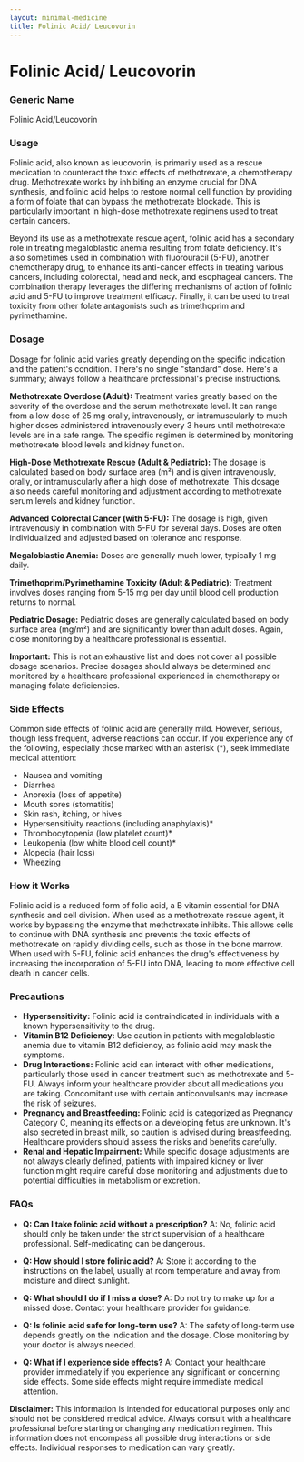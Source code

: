 ```yaml
---
layout: minimal-medicine
title: Folinic Acid/ Leucovorin
---
```


# Folinic Acid/ Leucovorin
### Generic Name
Folinic Acid/Leucovorin

### Usage
Folinic acid, also known as leucovorin, is primarily used as a rescue medication to counteract the toxic effects of methotrexate, a chemotherapy drug.  Methotrexate works by inhibiting an enzyme crucial for DNA synthesis, and folinic acid helps to restore normal cell function by providing a form of folate that can bypass the methotrexate blockade.  This is particularly important in high-dose methotrexate regimens used to treat certain cancers.

Beyond its use as a methotrexate rescue agent, folinic acid has a secondary role in treating megaloblastic anemia resulting from folate deficiency.  It's also sometimes used in combination with fluorouracil (5-FU), another chemotherapy drug, to enhance its anti-cancer effects in treating various cancers, including colorectal, head and neck, and esophageal cancers.  The combination therapy leverages the differing mechanisms of action of folinic acid and 5-FU to improve treatment efficacy.  Finally, it can be used to treat toxicity from other folate antagonists such as trimethoprim and pyrimethamine.

### Dosage
Dosage for folinic acid varies greatly depending on the specific indication and the patient's condition.  There's no single "standard" dose. Here's a summary; always follow a healthcare professional's precise instructions.

**Methotrexate Overdose (Adult):** Treatment varies greatly based on the severity of the overdose and the serum methotrexate level.  It can range from a low dose of 25 mg orally, intravenously, or intramuscularly to much higher doses administered intravenously every 3 hours until methotrexate levels are in a safe range.  The specific regimen is determined by monitoring methotrexate blood levels and kidney function.


**High-Dose Methotrexate Rescue (Adult & Pediatric):**  The dosage is calculated based on body surface area (m²) and is given intravenously, orally, or intramuscularly after a high dose of methotrexate. This dosage also needs careful monitoring and adjustment according to methotrexate serum levels and kidney function.


**Advanced Colorectal Cancer (with 5-FU):**  The dosage is high, given intravenously in combination with 5-FU for several days. Doses are often individualized and adjusted based on tolerance and response.

**Megaloblastic Anemia:** Doses are generally much lower, typically 1 mg daily.

**Trimethoprim/Pyrimethamine Toxicity (Adult & Pediatric):**  Treatment involves doses ranging from 5-15 mg per day until blood cell production returns to normal.


**Pediatric Dosage:** Pediatric doses are generally calculated based on body surface area (mg/m²) and are significantly lower than adult doses.  Again, close monitoring by a healthcare professional is essential.


**Important:**  This is not an exhaustive list and does not cover all possible dosage scenarios.  Precise dosages should always be determined and monitored by a healthcare professional experienced in chemotherapy or managing folate deficiencies.

### Side Effects
Common side effects of folinic acid are generally mild.  However, serious, though less frequent, adverse reactions can occur.  If you experience any of the following, especially those marked with an asterisk (*), seek immediate medical attention:

* Nausea and vomiting
* Diarrhea
* Anorexia (loss of appetite)
* Mouth sores (stomatitis)
* Skin rash, itching, or hives
* Hypersensitivity reactions (including anaphylaxis)*
* Thrombocytopenia (low platelet count)*
* Leukopenia (low white blood cell count)*
* Alopecia (hair loss)
* Wheezing


### How it Works
Folinic acid is a reduced form of folic acid, a B vitamin essential for DNA synthesis and cell division.  When used as a methotrexate rescue agent, it works by bypassing the enzyme that methotrexate inhibits. This allows cells to continue with DNA synthesis and prevents the toxic effects of methotrexate on rapidly dividing cells, such as those in the bone marrow.  When used with 5-FU, folinic acid enhances the drug's effectiveness by increasing the incorporation of 5-FU into DNA, leading to more effective cell death in cancer cells.


### Precautions
* **Hypersensitivity:** Folinic acid is contraindicated in individuals with a known hypersensitivity to the drug.
* **Vitamin B12 Deficiency:** Use caution in patients with megaloblastic anemia due to vitamin B12 deficiency, as folinic acid may mask the symptoms.
* **Drug Interactions:** Folinic acid can interact with other medications, particularly those used in cancer treatment such as methotrexate and 5-FU.  Always inform your healthcare provider about all medications you are taking.  Concomitant use with certain anticonvulsants may increase the risk of seizures.
* **Pregnancy and Breastfeeding:** Folinic acid is categorized as Pregnancy Category C, meaning its effects on a developing fetus are unknown.  It's also secreted in breast milk, so caution is advised during breastfeeding.  Healthcare providers should assess the risks and benefits carefully.
* **Renal and Hepatic Impairment:**  While specific dosage adjustments are not always clearly defined,  patients with impaired kidney or liver function might require careful dose monitoring and adjustments due to potential difficulties in metabolism or excretion.



### FAQs
* **Q: Can I take folinic acid without a prescription?** A: No, folinic acid should only be taken under the strict supervision of a healthcare professional.  Self-medicating can be dangerous.

* **Q: How should I store folinic acid?** A: Store it according to the instructions on the label, usually at room temperature and away from moisture and direct sunlight.

* **Q: What should I do if I miss a dose?** A: Do not try to make up for a missed dose.  Contact your healthcare provider for guidance.

* **Q: Is folinic acid safe for long-term use?** A:  The safety of long-term use depends greatly on the indication and the dosage.  Close monitoring by your doctor is always needed.

* **Q:  What if I experience side effects?** A: Contact your healthcare provider immediately if you experience any significant or concerning side effects.  Some side effects might require immediate medical attention.


**Disclaimer:** This information is intended for educational purposes only and should not be considered medical advice.  Always consult with a healthcare professional before starting or changing any medication regimen.  This information does not encompass all possible drug interactions or side effects.  Individual responses to medication can vary greatly.
